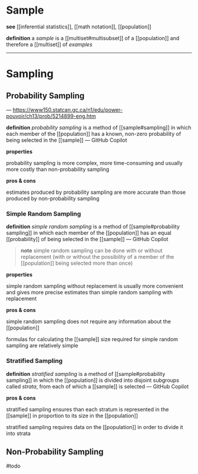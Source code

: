 # Sample

**see** [[inferential statistics]], [[math notation]], [[population]]

**definition** a _sample_ is a [[multiset#multisubset]] of a [[population]] and therefore a [[multiset]] of _examples_

---

# Sampling

## Probability Sampling

&mdash; <https://www150.statcan.gc.ca/n1/edu/power-pouvoir/ch13/prob/5214899-eng.htm>

**definition** _probability sampling_ is a method of [[sample#sampling]] in which each member of the [[population]] has a known, non-zero probability of being selected in the [[sample]] &mdash; GitHub Copilot

**properties**

probability sampling is more complex, more time-consuming and usually more costly than non-probability sampling

**pros & cons**

estimates produced by probability sampling are more accurate than those produced by non-probability sampling

### Simple Random Sampling

**definition** _simple random sampling_ is a method of [[sample#probability sampling]] in which each member of the [[population]] has an equal [[probability]] of being selected in the [[sample]] &mdash; GitHub Copilot

> **note** simple random sampling can be done with or without replacement (with or without the possibility of a member of the [[population]] being selected more than once)

**properties**

simple random sampling without replacement is usually more convenient and gives more precise estimates than simple random sampling with replacement

**pros & cons**

simple random sampling does not require any information about the [[population]]

formulas for calculating the [[sample]] size required for simple random sampling are relatively simple

### Stratified Sampling

**definition** _stratified sampling_ is a method of [[sample#probability sampling]] in which the [[population]] is divided into disjoint subgroups called _strata_, from each of which a [[sample]] is selected &mdash; GitHub Copilot

**pros & cons**

stratified sampling ensures than each stratum is represented in the [[sample]] in proportion to its size in the [[population]]

stratified sampling requires data on the [[population]] in order to divide it into strata

## Non-Probability Sampling

#todo
